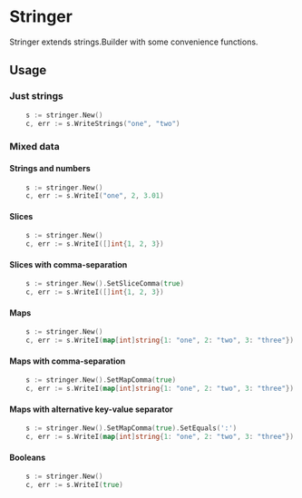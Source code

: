 # Stringer
Stringer extends strings.Builder with some convenience functions.

## Usage

### Just strings

```go
	s := stringer.New()
	c, err := s.WriteStrings("one", "two")
```

### Mixed data

#### Strings and numbers

```go
	s := stringer.New()
	c, err := s.WriteI("one", 2, 3.01)
```

#### Slices

```go
	s := stringer.New()
	c, err := s.WriteI([]int{1, 2, 3})
```

#### Slices with comma-separation

```go
	s := stringer.New().SetSliceComma(true)
	c, err := s.WriteI([]int{1, 2, 3})
```

#### Maps

```go
	s := stringer.New()
	c, err := s.WriteI(map[int]string{1: "one", 2: "two", 3: "three"})
```

#### Maps with comma-separation

```go
	s := stringer.New().SetMapComma(true)
	c, err := s.WriteI(map[int]string{1: "one", 2: "two", 3: "three"})
```

#### Maps with alternative key-value separator

```go
	s := stringer.New().SetMapComma(true).SetEquals(':')
	c, err := s.WriteI(map[int]string{1: "one", 2: "two", 3: "three"})
```

#### Booleans

```go
	s := stringer.New()
	c, err := s.WriteI(true)
```
